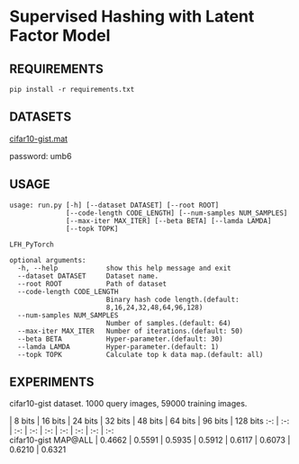 # Supervised Hashing with Latent Factor Model

## REQUIREMENTS
`pip install -r requirements.txt`

## DATASETS
[cifar10-gist.mat](https://pan.baidu.com/s/1qE9KiAOTNs5ORn_WoDDwUg)

password: umb6

## USAGE
```
usage: run.py [-h] [--dataset DATASET] [--root ROOT]
              [--code-length CODE_LENGTH] [--num-samples NUM_SAMPLES]
              [--max-iter MAX_ITER] [--beta BETA] [--lamda LAMDA]
              [--topk TOPK]

LFH_PyTorch

optional arguments:
  -h, --help            show this help message and exit
  --dataset DATASET     Dataset name.
  --root ROOT           Path of dataset
  --code-length CODE_LENGTH
                        Binary hash code length.(default:
                        8,16,24,32,48,64,96,128)
  --num-samples NUM_SAMPLES
                        Number of samples.(default: 64)
  --max-iter MAX_ITER   Number of iterations.(default: 50)
  --beta BETA           Hyper-parameter.(default: 30)
  --lamda LAMDA         Hyper-parameter.(default: 1)
  --topk TOPK           Calculate top k data map.(default: all)
```

## EXPERIMENTS
cifar10-gist dataset. 1000 query images, 59000 training images.

  | 8 bits | 16 bits | 24 bits | 32 bits | 48 bits | 64 bits | 96 bits | 128 bits
 :-:  | :-:   |  :-:    |   :-:   |   :-:   |   :-:   |   :-:   |   :-:   |   :-:   
cifar10-gist MAP@ALL | 0.4662 | 0.5591 | 0.5935 | 0.5912 | 0.6117 | 0.6073 | 0.6210 | 0.6321
